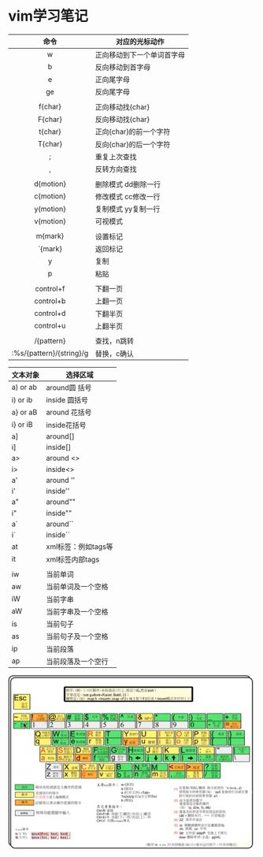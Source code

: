 # vim学习笔记
|命令|对应的光标动作|
|:---:|------|
|w|正向移动到下一个单词首字母|
|b|反向移动到首字母|
|e|正向尾字母|
|ge|反向尾字母|
|||
|f{char}|正向移动找{char}|
|F{char}|反向移动找{char}|
|t{char}|正向{char}的前一个字符|
|T{char}|反向{char}的后一个字符|
|;|重复上次查找|
|,|反转方向查找|
|||
|d{motion}|删除模式 dd删除一行|
|c{motion}|修改模式 cc修改一行|
|y{motion}|复制模式 yy复制一行|
|v{motion}|可视模式|
|||
|m{mark}|设置标记|
|`{mark}|返回标记|
|y|复制|
|p|粘贴|
|||
|control+f|下翻一页|
|control+b|上翻一页|
|control+d|下翻半页|
|control+u|上翻半页|
|||
|/{pattern}|查找，n跳转|
|:%s/{pattern}/{string}/g|替换，c确认|
  
   

|文本对象|选择区域|
|---|----|
|a) or ab|around圆 括号|
|i) or ib|inside 圆括号|
|a} or aB|around 花括号|
|i} or iB|inside花括号|
|a]|around[]|
|i]|inside[]|
|a>|around <>|
|i>|inside<>|
|a'|around ''|
|i'|inside''|
|a"|around""|
|i"|inside""|
|a`|around``|
|i`|inside``|
|at|xml标签：例如<xml>tags<xml>等|
|it|xml标签内部tags|
|||
|iw|当前单词|
|aw|当前单词及一个空格|
|iW|当前字串|
|aW|当前字串及一个空格|
|is|当前句子|
|as|当前句子及一个空格|
|ip|当前段落|
|ap|当前段落及一个空行|
  
  
![keyboard](pic/keyboard.png)

